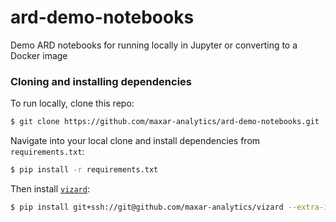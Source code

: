 # ard-demo-notebooks

Demo ARD notebooks for running locally in Jupyter or converting to a Docker image

### Cloning and installing dependencies

To run locally, clone this repo:

```bash
$ git clone https://github.com/maxar-analytics/ard-demo-notebooks.git
```

Navigate into your local clone and install dependencies from `requirements.txt`:

```bash
$ pip install -r requirements.txt
```

Then install [`vizard`](https://github.com/maxar-analytics/vizard):

```bash
$ pip install git+ssh://git@github.com/maxar-analytics/vizard --extra-index-url https://packages.ard.maxar.com
```
